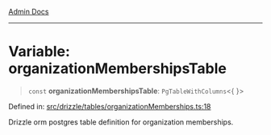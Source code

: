 [Admin Docs](/)

***

# Variable: organizationMembershipsTable

> `const` **organizationMembershipsTable**: `PgTableWithColumns`\<\{ \}\>

Defined in: [src/drizzle/tables/organizationMemberships.ts:18](https://github.com/PalisadoesFoundation/talawa-api/blob/a4f57b3a64e82c74809b195eb7bde9c04b2a5e89/src/drizzle/tables/organizationMemberships.ts#L18)

Drizzle orm postgres table definition for organization memberships.
